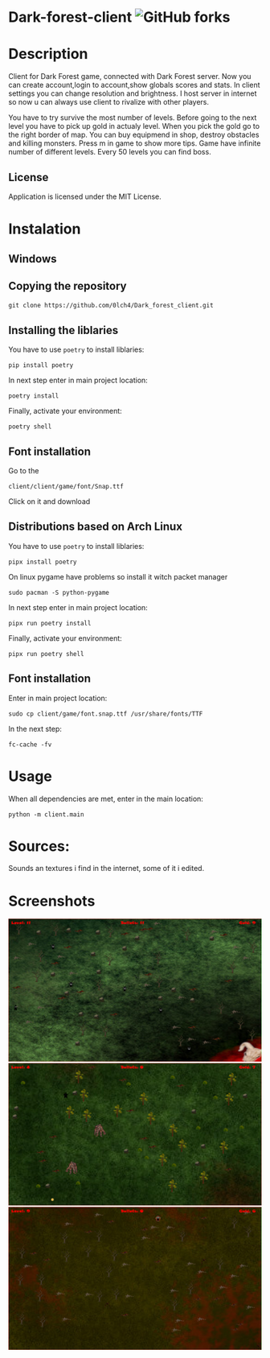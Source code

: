 # Dark-forest-client ![GitHub forks](https://img.shields.io/badge/Version-1.4.3-red)

# Description

Client for Dark Forest game, connected with Dark Forest server. Now you can create account,login to account,show globals scores and stats. In client settings you can change resolution and brightness. I host server in internet so now u can always use client to rivalize with other players.

You have to try survive the most number of levels. Before going to the next level you have to pick up gold in actualy level. When you pick the gold go to the right border of map. You can buy equipmend in shop, destroy obstacles and killing monsters. Press m in game to show more tips. Game have infinite number of different levels. Every 50 levels you can find boss.

## License

Application is licensed under the MIT License.

# Instalation

## Windows

## Copying the repository

```
git clone https://github.com/0lch4/Dark_forest_client.git
```

## Installing the liblaries

You have to use `poetry` to install liblaries:

```
pip install poetry
```

In next step enter in main project location:

```
poetry install
```

Finally, activate your environment:

```
poetry shell
```

## Font installation

Go to the 
```
client/client/game/font/Snap.ttf
``` 
Click on it and download

## Distributions based on Arch Linux

You have to use `poetry` to install liblaries:

```
pipx install poetry
```

On linux pygame have problems so install it witch packet manager

```
sudo pacman -S python-pygame
```

In next step enter in main project location:

```
pipx run poetry install
```

Finally, activate your environment:

```
pipx run poetry shell
```

## Font installation

Enter in main project location:

```
sudo cp client/game/font.snap.ttf /usr/share/fonts/TTF
``` 
In the next step:

```
fc-cache -fv
```

# Usage

When all dependencies are met, enter in the main location:

```
python -m client.main
```
# Sources:
Sounds an textures i find in the internet, some of it i edited.

# Screenshots

![screen1](screenshots/dark_forest_screen1.png)
![screen2](screenshots/dark_forest_screen2.png)
![screen3](screenshots/dark_forest_screen3.png)

